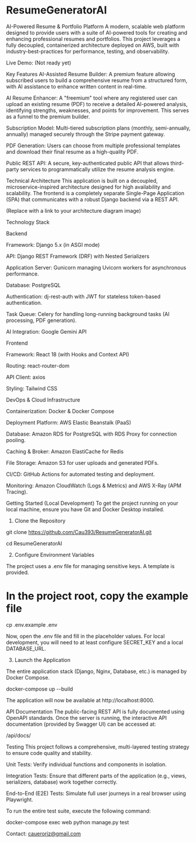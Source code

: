 # ResumeGeneratorAI
AI-Powered Resume & Portfolio Platform
A modern, scalable web platform designed to provide users with a suite of AI-powered tools for creating and enhancing professional resumes and portfolios. This project leverages a fully decoupled, containerized architecture deployed on AWS, built with industry-best-practices for performance, testing, and observability.

Live Demo: (Not ready yet)

Key Features
AI-Assisted Resume Builder: A premium feature allowing subscribed users to build a comprehensive resume from a structured form, with AI assistance to enhance written content in real-time.

AI Resume Enhancer: A "freemium" tool where any registered user can upload an existing resume (PDF) to receive a detailed AI-powered analysis, identifying strengths, weaknesses, and points for improvement. This serves as a funnel to the premium builder.

Subscription Model: Multi-tiered subscription plans (monthly, semi-annually, annually) managed securely through the Stripe payment gateway.

PDF Generation: Users can choose from multiple professional templates and download their final resume as a high-quality PDF.

Public REST API: A secure, key-authenticated public API that allows third-party services to programmatically utilize the resume analysis engine.

Technical Architecture
This application is built on a decoupled, microservice-inspired architecture designed for high availability and scalability. The frontend is a completely separate Single-Page Application (SPA) that communicates with a robust Django backend via a REST API.

 (Replace with a link to your architecture diagram image)

Technology Stack

Backend

Framework: Django 5.x (in ASGI mode)

API: Django REST Framework (DRF) with Nested Serializers

Application Server: Gunicorn managing Uvicorn workers for asynchronous performance.

Database: PostgreSQL

Authentication: dj-rest-auth with JWT for stateless token-based authentication.

Task Queue: Celery for handling long-running background tasks (AI processing, PDF generation).

AI Integration: Google Gemini API

Frontend

Framework: React 18 (with Hooks and Context API)

Routing: react-router-dom

API Client: axios

Styling: Tailwind CSS

DevOps & Cloud Infrastructure

Containerization: Docker & Docker Compose

Deployment Platform: AWS Elastic Beanstalk (PaaS)

Database: Amazon RDS for PostgreSQL with RDS Proxy for connection pooling.

Caching & Broker: Amazon ElastiCache for Redis

File Storage: Amazon S3 for user uploads and generated PDFs.

CI/CD: GitHub Actions for automated testing and deployment.

Monitoring: Amazon CloudWatch (Logs & Metrics) and AWS X-Ray (APM Tracing).

Getting Started (Local Development)
To get the project running on your local machine, ensure you have Git and Docker Desktop installed.

1. Clone the Repository

git clone https://github.com/Cau393/ResumeGeneratorAI.git

cd ResumeGeneratorAI

2. Configure Environment Variables

The project uses a .env file for managing sensitive keys. A template is provided.

# In the project root, copy the example file
cp .env.example .env

Now, open the .env file and fill in the placeholder values. For local development, you will need to at least configure SECRET_KEY and a local DATABASE_URL.

3. Launch the Application

The entire application stack (Django, Nginx, Database, etc.) is managed by Docker Compose.

docker-compose up --build

The application will now be available at http://localhost:8000.

API Documentation
The public-facing REST API is fully documented using OpenAPI standards. Once the server is running, the interactive API documentation (provided by Swagger UI) can be accessed at:

/api/docs/

Testing
This project follows a comprehensive, multi-layered testing strategy to ensure code quality and stability.

Unit Tests: Verify individual functions and components in isolation.

Integration Tests: Ensure that different parts of the application (e.g., views, serializers, database) work together correctly.

End-to-End (E2E) Tests: Simulate full user journeys in a real browser using Playwright.

To run the entire test suite, execute the following command:

docker-compose exec web python manage.py test


Contact: caueroriz@gmail.com


